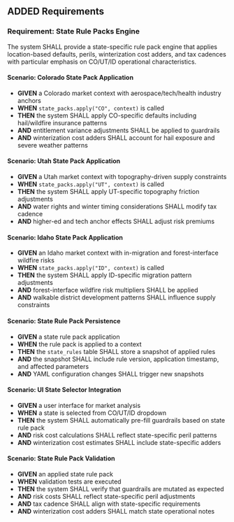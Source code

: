 ## ADDED Requirements
### Requirement: State Rule Packs Engine
The system SHALL provide a state-specific rule pack engine that applies location-based defaults, perils, winterization cost adders, and tax cadences with particular emphasis on CO/UT/ID operational characteristics.

#### Scenario: Colorado State Pack Application
- **GIVEN** a Colorado market context with aerospace/tech/health industry anchors
- **WHEN** `state_packs.apply("CO", context)` is called
- **THEN** the system SHALL apply CO-specific defaults including hail/wildfire insurance patterns
- **AND** entitlement variance adjustments SHALL be applied to guardrails
- **AND** winterization cost adders SHALL account for hail exposure and severe weather patterns

#### Scenario: Utah State Pack Application
- **GIVEN** a Utah market context with topography-driven supply constraints
- **WHEN** `state_packs.apply("UT", context)` is called
- **THEN** the system SHALL apply UT-specific topography friction adjustments
- **AND** water rights and winter timing considerations SHALL modify tax cadence
- **AND** higher-ed and tech anchor effects SHALL adjust risk premiums

#### Scenario: Idaho State Pack Application
- **GIVEN** an Idaho market context with in-migration and forest-interface wildfire risks
- **WHEN** `state_packs.apply("ID", context)` is called
- **THEN** the system SHALL apply ID-specific migration pattern adjustments
- **AND** forest-interface wildfire risk multipliers SHALL be applied
- **AND** walkable district development patterns SHALL influence supply constraints

#### Scenario: State Rule Pack Persistence
- **GIVEN** a state rule pack application
- **WHEN** the rule pack is applied to a context
- **THEN** the `state_rules` table SHALL store a snapshot of applied rules
- **AND** the snapshot SHALL include rule version, application timestamp, and affected parameters
- **AND** YAML configuration changes SHALL trigger new snapshots

#### Scenario: UI State Selector Integration
- **GIVEN** a user interface for market analysis
- **WHEN** a state is selected from CO/UT/ID dropdown
- **THEN** the system SHALL automatically pre-fill guardrails based on state rule pack
- **AND** risk cost calculations SHALL reflect state-specific peril patterns
- **AND** winterization cost estimates SHALL include state-specific adders

#### Scenario: State Rule Pack Validation
- **GIVEN** an applied state rule pack
- **WHEN** validation tests are executed
- **THEN** the system SHALL verify that guardrails are mutated as expected
- **AND** risk costs SHALL reflect state-specific peril adjustments
- **AND** tax cadence SHALL align with state-specific requirements
- **AND** winterization cost adders SHALL match state operational notes
